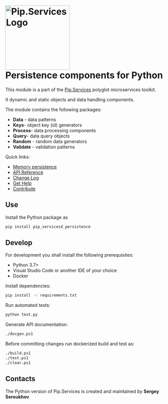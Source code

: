 # <img src="https://uploads-ssl.webflow.com/5ea5d3315186cf5ec60c3ee4/5edf1c94ce4c859f2b188094_logo.svg" alt="Pip.Services Logo" width="200"> <br/> Persistence components for Python

This module is a part of the [Pip.Services](https://www.pipservices.org/) polyglot microservices toolkit.

It dynamic and static objects and data handling components.

The module contains the following packages:
- **Data** - data patterns
- **Keys**- object key (id) generators
- **Process**- data processing components
- **Query**- data query objects
- **Random** - random data generators
- **Validate** - validation patterns

<a name="links"></a> Quick links:

* [Memory persistence](https://www.pipservices.org/recipies/memory-persistence)
* [API Reference](https://pip-services4-python.github.io/pip-services4-persistence-python/index.html)
* [Change Log](CHANGELOG.md)
* [Get Help](http://docs.pipservices.org/v4/get_help/)
* [Contribute](http://docs.pipservices.org/v4/contribute/)

## Use

Install the Python package as
```bash
pip install pip_services4_persistence
```

## Develop

For development you shall install the following prerequisites:
* Python 3.7+
* Visual Studio Code or another IDE of your choice
* Docker

Install dependencies:
```bash
pip install -r requirements.txt
```

Run automated tests:
```bash
python test.py
```

Generate API documentation:
```bash
./docgen.ps1
```

Before committing changes run dockerized build and test as:
```bash
./build.ps1
./test.ps1
./clear.ps1
```

## Contacts

The Python version of Pip.Services is created and maintained by **Sergey Seroukhov**